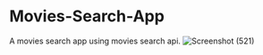 # Movies-Search-App
A movies search app using movies search api.
![Screenshot (521)](https://user-images.githubusercontent.com/70009406/126986476-d7411ed2-51a1-487c-b8ae-aa13eeba7908.png)
